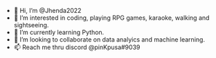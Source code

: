 - 👋 Hi, I’m @Jhenda2022
- 👀 I’m interested in coding, playing RPG games, karaoke, walking and sightseeing.
- 🌱 I’m currently learning Python.
- 💞️ I’m looking to collaborate on data analyics and machine learning.
- 📫 Reach me thru discord @pinKpusa#9039

<!---
Jhenda2022/Jhenda2022 is a ✨ special ✨ repository because its `README.md` (this file) appears on your GitHub profile.
You can click the Preview link to take a look at your changes.
--->

